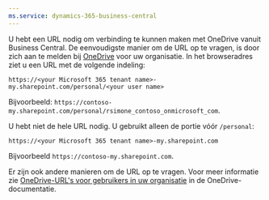 ```yaml
---
ms.service: dynamics-365-business-central
---
```

U hebt een URL nodig om verbinding te kunnen maken met OneDrive vanuit Business Central. De eenvoudigste manier om de URL op te vragen, is door zich aan te melden bij [OneDrive](https://onedrive.live.com) voor uw organisatie. In het browseradres ziet u een URL met de volgende indeling:

`https://<your Microsoft 365 tenant name>-my.sharepoint.com/personal/<your user name>`

Bijvoorbeeld: `https://contoso-my.sharepoint.com/personal/rsimone_contoso_onmicrosoft_com`.

U hebt niet de hele URL nodig. U gebruikt alleen de portie vóór `/personal`:

`https://<your Microsoft 365 tenant name>-my.sharepoint.com`

Bijvoorbeeld `https://contoso-my.sharepoint.com`.  

Er zijn ook andere manieren om de URL op te vragen. Voor meer informatie zie [OneDrive-URL's voor gebruikers in uw organisatie](/onedrive/list-onedrive-urls) in de OneDrive-documentatie.